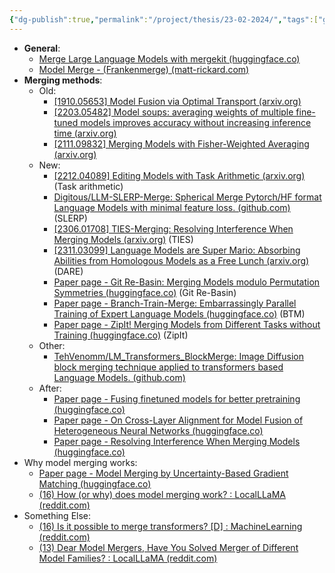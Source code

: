 ```yaml
---
{"dg-publish":true,"permalink":"/project/thesis/23-02-2024/","tags":["gardenEntry"]}
---
```



- **General**:
	- [Merge Large Language Models with mergekit (huggingface.co)](https://huggingface.co/blog/mlabonne/merge-models)
	- [Model Merge - (Frankenmerge) (matt-rickard.com)](https://matt-rickard.com/model-merge-frankenmerge)
- **Merging methods**:
	- Old: 
		- [[1910.05653] Model Fusion via Optimal Transport (arxiv.org)](https://arxiv.org/abs/1910.05653)
		- [[2203.05482] Model soups: averaging weights of multiple fine-tuned models improves accuracy without increasing inference time (arxiv.org)](https://arxiv.org/abs/2203.05482)
		- [[2111.09832] Merging Models with Fisher-Weighted Averaging (arxiv.org)](https://arxiv.org/abs/2111.09832)
	- New:
		- [[2212.04089] Editing Models with Task Arithmetic (arxiv.org)](https://arxiv.org/abs/2212.04089) (Task arithmetic)
		- [Digitous/LLM-SLERP-Merge: Spherical Merge Pytorch/HF format Language Models with minimal feature loss. (github.com)](https://github.com/Digitous/LLM-SLERP-Merge) (SLERP)
		- [[2306.01708] TIES-Merging: Resolving Interference When Merging Models (arxiv.org)](https://arxiv.org/abs/2306.01708) (TIES)
		- [[2311.03099] Language Models are Super Mario: Absorbing Abilities from Homologous Models as a Free Lunch (arxiv.org)](https://arxiv.org/abs/2311.03099) (DARE)
		- [Paper page - Git Re-Basin: Merging Models modulo Permutation Symmetries (huggingface.co)](https://huggingface.co/papers/2209.04836) (Git Re-Basin)
		- [Paper page - Branch-Train-Merge: Embarrassingly Parallel Training of Expert Language Models (huggingface.co)](https://huggingface.co/papers/2208.03306) (BTM)
		- [Paper page - ZipIt! Merging Models from Different Tasks without Training (huggingface.co)](https://huggingface.co/papers/2305.03053) (ZipIt)
	- Other:
		- [TehVenomm/LM_Transformers_BlockMerge: Image Diffusion block merging technique applied to transformers based Language Models. (github.com)](https://github.com/TehVenomm/LM_Transformers_BlockMerge/?tab=readme-ov-file)
	- After:
		- [Paper page - Fusing finetuned models for better pretraining (huggingface.co)](https://huggingface.co/papers/2204.03044)
		- [Paper page - On Cross-Layer Alignment for Model Fusion of Heterogeneous Neural Networks (huggingface.co)](https://huggingface.co/papers/2110.15538)
		- [Paper page - Resolving Interference When Merging Models (huggingface.co)](https://huggingface.co/papers/2306.01708)
- Why model merging works:
	- [Paper page - Model Merging by Uncertainty-Based Gradient Matching (huggingface.co)](https://huggingface.co/papers/2310.12808)
	- [(16) How (or why) does model merging work? : LocalLLaMA (reddit.com)](https://www.reddit.com/r/LocalLLaMA/comments/18x2vuj/how_or_why_does_model_merging_work/)
- Something Else:
	- [(16) Is it possible to merge transformers? [D] : MachineLearning (reddit.com)](https://www.reddit.com/r/MachineLearning/comments/122fj05/is_it_possible_to_merge_transformers_d/)
	- [(13) Dear Model Mergers, Have You Solved Merger of Different Model Families? : LocalLLaMA (reddit.com)](https://www.reddit.com/r/LocalLLaMA/comments/1867ddv/dear_model_mergers_have_you_solved_merger_of/)
